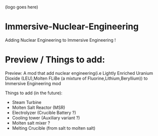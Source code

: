 (logo goes here)

# Immersive-Nuclear-Engineering
Adding Nuclear Engineering to Immersive Engineering !

# Preview / Things to add:
Preview: A mod that add nuclear engineering(i.e Lightly Enriched Uranium Dioxide (LEU),Molten FLiBe (a mixture of Fluorine,Lithium,Beryllium)) to Immersive Engineering mod

Things to add (in the future):
* Steam Turbine
* Molten Salt Reactor (MSR)
* Electrolyzer (Crucible Battery ?)
* Cooling tower (Auxiliary variant ?)
* Molten salt mixer ?
* Melting Crucible (from salt to molten salt)
